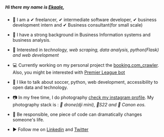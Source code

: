 ##### Hi there my name is [Ekaale](https://github.com/gilbertekalea), 

- 🧔 I am a ✔ freelancer, ✔ intermediate software developer, ✔ business development intern and ✔ Business consultant(for small scale)
- 🏫 I have a strong background in Business Information systems and business analysis.  
- 💙 Interested in *technology, web scraping, data analysis, python(Flask) and web development*
- 💻 Currently working on my personal project the [booking.com_crawler](https://github.com/gilbertekalea/booking.com_crawler). Also, you might be interested with [Premier League bot](https://github.com/gilbertekalea/PremierLeague)
- 📢 I like to talk about soccer, python, web development, accessibility to open data and technology. 
-  📷 In my free time, I do photography [check my instagram profile](https://www.instagram.com/merimela.kigeugeu/). My photography stack is : *🚁 drone(dji mini), 📱S22 and 📸 Canon eos.* 

- 💞️ Be responsible, one piece of code can dramatically changes someone's life.
- ▶️ Follow me on [Linkedin](https://www.linkedin.com/in/gilbert-ekale-amoding-4b0952149/) and [Twitter](https://twitter.com/ekalemoding)

<!---
gilbertekalea/gilbertekalea is a ✨ special ✨ repository because its `README.md` (this file) appears on your GitHub profile.
You can click the Preview link to take a look at your changes.
--->
